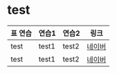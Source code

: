 # test
 
표 연습 | 연습1 | 연습2| 링크
-------|-------|------|-----|
test   | test1 | test2| [네이버](https://www.naver.com/)
test   | test1 | test2| [네이버](https://www.naver.com/)
